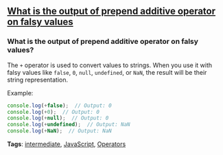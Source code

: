 ## [What is the output of prepend additive operator on falsy values](#what-is-the-output-of-prepend-additive-operator-on-falsy-values)

### What is the output of prepend additive operator on falsy values?

The `+` operator is used to convert values to strings. When you use it with falsy values like `false`, `0`, `null`, `undefined`, or `NaN`, the result will be their string representation.

Example:

```javascript
console.log(+false);  // Output: 0
console.log(+0);  // Output: 0
console.log(+null);  // Output: 0
console.log(+undefined);  // Output: NaN
console.log(+NaN);  // Output: NaN
```

**Tags**: [intermediate](./level/intermediate), [JavaScript](./theme/javascript), [Operators](./theme/operators)


